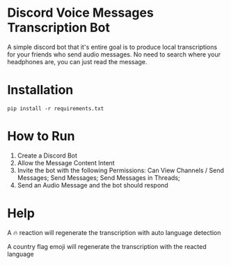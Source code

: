 # Discord Voice Messages Transcription Bot

A simple discord bot that it's entire goal is to produce local transcriptions for your friends who send audio messages. No need to search where your headphones are, you can just read the message.

# Installation

`pip install -r requirements.txt`

# How to Run

1. Create a Discord Bot
2. Allow the Message Content Intent
3. Invite the bot with the following Permissions: Can View Channels / Send Messages; Send Messages; Send Messages in Threads;
4. Send an Audio Message and the bot should respond

# Help

A :fire: reaction will regenerate the transcription with auto language detection

A country flag emoji will regenerate the transcription with the reacted language
